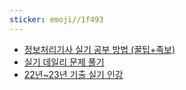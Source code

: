 ```yaml
---
sticker: emoji//1f493
---
```

- [정보처리기사 실기 공부 방법 (꿀팁+족보)](https://chobopark.tistory.com/460)
- [실기 데일리 문제 풀기](https://cafe.naver.com/soojebi?iframe_url=/ArticleList.nhn%3Fsearch.clubid=29835300%26search.menuid=77%26search.boardtype=L)
- [22년~23년 기출 실기 인강](https://itgo.kr/class/class_list.asp?cate=107010)
